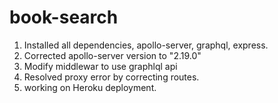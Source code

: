 # book-search
1. Installed all dependencies, apollo-server, graphql, express.
2. Corrected apollo-server version to "2.19.0"
3. Modify middlewar to use graphlql api
4. Resolved proxy error by  correcting routes.
5. working on Heroku deployment.